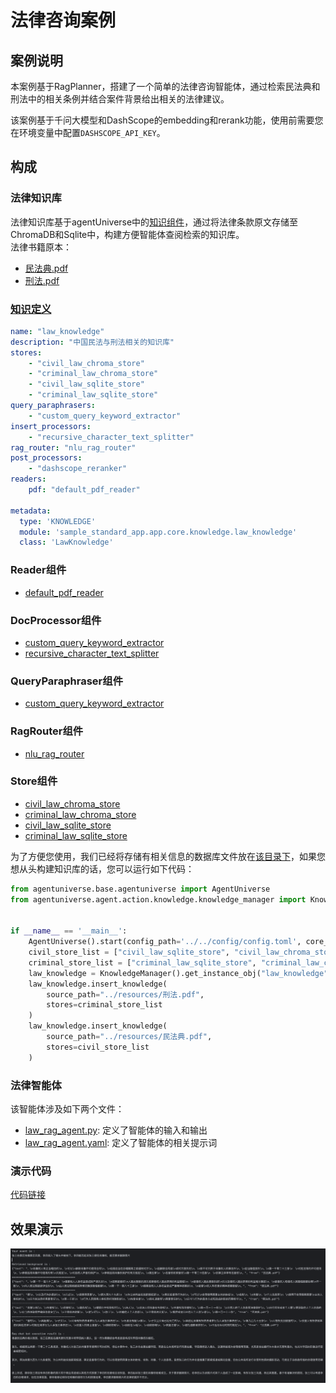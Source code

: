 # 法律咨询案例
## 案例说明
本案例基于RagPlanner，搭建了一个简单的法律咨询智能体，通过检索民法典和刑法中的相关条例并结合案件背景给出相关的法律建议。

该案例基于千问大模型和DashScope的embedding和rerank功能，使用前需要您在环境变量中配置`DASHSCOPE_API_KEY`。

## 构成
### 法律知识库
法律知识库基于agentUniverse中的[知识组件](2_2_4_知识及相关领域对象.md)，通过将法律条款原文存储至ChromaDB和Sqlite中，构建方便智能体查阅检索的知识库。  
法律书籍原本：
- [民法典.pdf](../../../sample_standard_app/app/resources/民法典.pdf)
- [刑法.pdf](../../../sample_standard_app/app/resources/刑法.pdf)

### [知识定义](../../../sample_standard_app/app/core/knowledge/law_knowledge.yaml)
```yaml
name: "law_knowledge"
description: "中国民法与刑法相关的知识库"
stores:
    - "civil_law_chroma_store"
    - "criminal_law_chroma_store"
    - "civil_law_sqlite_store"
    - "criminal_law_sqlite_store"
query_paraphrasers:
    - "custom_query_keyword_extractor"
insert_processors:
    - "recursive_character_text_splitter"
rag_router: "nlu_rag_router"
post_processors:
    - "dashscope_reranker"
readers:
    pdf: "default_pdf_reader"

metadata:
  type: 'KNOWLEDGE'
  module: 'sample_standard_app.app.core.knowledge.law_knowledge'
  class: 'LawKnowledge'
```

### Reader组件
- [default_pdf_reader](../../../agentuniverse/agent/action/knowledge/reader/file/pdf_reader.yaml)

### DocProcessor组件
- [custom_query_keyword_extractor](../../../sample_standard_app/app/core/doc_processor/query_keyword_extractor.yaml)
- [recursive_character_text_splitter](../../../agentuniverse/agent/action/knowledge/doc_processor/recursive_character_text_splitter.yaml)

### QueryParaphraser组件
- [custom_query_keyword_extractor](../../../sample_standard_app/app/core/query_paraphraser/custom_query_keyword_extractor.yaml)

### RagRouter组件
- [nlu_rag_router](../../../sample_standard_app/app/core/rag_router/nlu_rag_router.yaml)

### Store组件
- [civil_law_chroma_store](../../../sample_standard_app/app/core/store/civil_law_chroma_store.yaml)
- [criminal_law_chroma_store](../../../sample_standard_app/app/core/store/criminal_law_chroma_store.yaml)
- [civil_law_sqlite_store](../../../sample_standard_app/app/core/store/civil_law_sqlite_store.yaml)
- [criminal_law_sqlite_store](../../../sample_standard_app/app/core/store/criminal_law_sqlite_store.yaml)

为了方便您使用，我们已经将存储有相关信息的数据库文件放在[该目录下](../../../sample_standard_app/DB/)，如果您想从头构建知识库的话，您可以运行如下代码：
```python
from agentuniverse.base.agentuniverse import AgentUniverse
from agentuniverse.agent.action.knowledge.knowledge_manager import KnowledgeManager


if __name__ == '__main__':
    AgentUniverse().start(config_path='../../config/config.toml', core_mode=True)
    civil_store_list = ["civil_law_sqlite_store", "civil_law_chroma_store"]
    criminal_store_list = ["criminal_law_sqlite_store", "criminal_law_chroma_store"]
    law_knowledge = KnowledgeManager().get_instance_obj("law_knowledge")
    law_knowledge.insert_knowledge(
        source_path="../resources/刑法.pdf",
        stores=criminal_store_list
    )
    law_knowledge.insert_knowledge(
        source_path="../resources/民法典.pdf",
        stores=civil_store_list
    )
```

### 法律智能体
该智能体涉及如下两个文件： 
- [law_rag_agent.py](../../../sample_standard_app/app/core/agent/rag_agent_case/law_rag_agent.py): 定义了智能体的输入和输出
- [law_rag_agent.yaml](../../../sample_standard_app/app/core/agent/rag_agent_case/law_rag_agent.yaml): 定义了智能体的相关提示词


### 演示代码
[代码链接](../../../sample_standard_app/app/examples/law_chat_bot.py)

## 效果演示
![演示图片](../_picture/law_agent_demo.png)